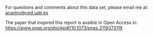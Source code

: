 For questions and comments about this data set, please email me at: acastro@ced.uab.es

The paper that inspired this report is avaible in Open Access in: https://www.pnas.org/doi/epdf/10.1073/pnas.2119373119
